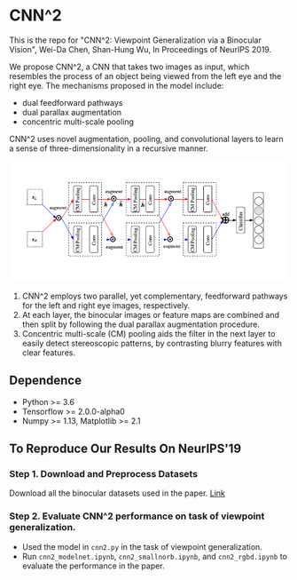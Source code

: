# CNN^2
This is the repo for "CNN^2: Viewpoint Generalization via a Binocular Vision", Wei-Da Chen, Shan-Hung Wu, In Proceedings of NeurIPS 2019.

We propose CNN^2, a CNN that takes two images as input, which resembles the process of an object being viewed from the left eye and the right eye. The mechanisms proposed in the model include:
 * dual feedforward pathways
 * dual parallax augmentation
 * concentric multi-scale pooling

<!-- In the paper, we proposed **Ego-Convolution** layer, which keeps the nice properties of Convolution layer to the graph including:
 * detection of location-invariant patterns
 * enlarged receptive fields in multi-layer architecture
 * [most importantly] detection of **precise** patterns -->

CNN^2 uses novel augmentation, pooling, and convolutional layers to learn a sense of three-dimensionality in a recursive manner. 
<!-- This enables our Ego-CNN to provide explanation to its prediction when jointly learned with a task. -->
![picture](figs/model-cnn2.png)
 1. CNN^2 employs two parallel, yet complementary, feedforward pathways for the left and right eye images, respectively. 
 2. At each layer, the binocular images or feature maps are combined and then split by following the dual parallax augmentation procedure.
 3. Concentric multi-scale (CM) pooling aids the filter in the next layer to easily detect stereoscopic patterns, by contrasting blurry features with clear features.

## Dependence
 * Python >= 3.6
 * Tensorflow >= 2.0.0-alpha0
 * Numpy >= 1.13, Matplotlib >= 2.1

## To Reproduce Our Results On NeurIPS'19

### Step 1. Download and Preprocess Datasets
Download all the binocular datasets used in the paper. [Link]("https://drive.google.com/open?id=1S47qOBWZtSA4emTQNCR3mft6lUyJB4ke")

### Step 2. Evaluate CNN^2 performance on task of viewpoint generalization.
 * Used the model in `cnn2.py` in the task of viewpoint generalization.
 * Run `cnn2_modelnet.ipynb`, `cnn2_smallnorb.ipynb`, and `cnn2_rgbd.ipynb` to evaluate the performance in the paper.
<!-- To reproduce ..
 * Viewpoint Generalization: 
 * Graph Classification Experiments: run `./execute-graph-classification-on-benchmarks.sh`
 * Effectiveness of Scale-Free Regularizer: run `./execute-graph-classification-on-benchmarks.sh`
 * Visualization on synthetic compounds: run `./execute-graph-classification-on-benchmarks.sh` -->